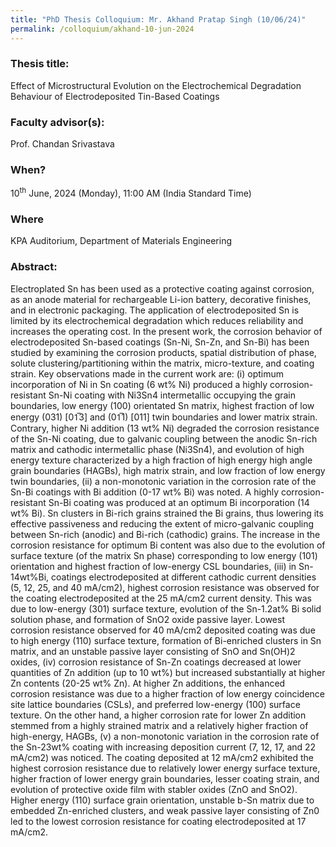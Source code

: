 ```yaml
---
title: "PhD Thesis Colloquium: Mr. Akhand Pratap Singh (10/06/24)"
permalink: /colloquium/akhand-10-jun-2024
---
```

### Thesis title:
Effect of Microstructural Evolution on the Electrochemical Degradation Behaviour of Electrodeposited Tin-Based Coatings

### Faculty advisor(s):
Prof. Chandan Srivastava

### When?
10<sup>th</sup> June, 2024 (Monday), 11:00 AM (India Standard Time)

### Where
KPA Auditorium, Department of Materials Engineering

### Abstract:
Electroplated Sn has been used as a protective coating against corrosion, as an anode material for rechargeable Li-ion battery, decorative finishes, and in electronic packaging. The application of electrodeposited Sn is limited by its electrochemical degradation which reduces reliability and increases the operating cost. In the present work, the corrosion behavior of electrodeposited Sn-based coatings (Sn-Ni, Sn-Zn, and Sn-Bi) has been studied by examining the corrosion products, spatial distribution of phase, solute clustering/partitioning within the matrix, micro-texture, and coating strain. Key observations made in the current work are: (i) optimum incorporation of Ni in Sn coating (6 wt% Ni) produced a highly corrosion-resistant Sn-Ni coating with Ni3Sn4 intermetallic occupying the grain boundaries, low energy (100) orientated Sn matrix, highest fraction of low energy (031) [01̅3] and (01̅1) [011] twin boundaries and lower matrix strain. Contrary, higher Ni addition (13 wt% Ni) degraded the corrosion resistance of the Sn-Ni coating, due to galvanic coupling between the anodic Sn-rich matrix and cathodic intermetallic phase (Ni3Sn4), and evolution of high energy texture characterized by a high fraction of high energy high angle grain boundaries (HAGBs), high matrix strain, and low fraction of low energy twin boundaries, (ii) a non-monotonic variation in the corrosion rate of the Sn-Bi coatings with Bi addition (0-17 wt% Bi) was noted. A highly corrosion-resistant Sn-Bi coating was produced at an optimum Bi incorporation (14 wt% Bi). Sn clusters in Bi-rich grains strained the Bi grains, thus lowering its effective passiveness and reducing the extent of micro-galvanic coupling between Sn-rich (anodic) and Bi-rich (cathodic) grains. The increase in the corrosion resistance for optimum Bi content was also due to the evolution of surface texture (of the matrix Sn phase) corresponding to low energy (101) orientation and highest fraction of low-energy CSL boundaries, (iii) in Sn-14wt%Bi, coatings electrodeposited at different cathodic current densities (5, 12, 25, and 40 mA/cm2), highest corrosion resistance was observed for the coating electrodeposited at the 25 mA/cm2 current density. This was due to low-energy (301) surface texture, evolution of the Sn-1.2at% Bi solid solution phase, and formation of SnO2 oxide passive layer. Lowest corrosion resistance observed for 40 mA/cm2 deposited coating was due to high energy (110) surface texture, formation of Bi-enriched clusters in Sn matrix, and an unstable passive layer consisting of SnO and Sn(OH)2 oxides, (iv) corrosion resistance of Sn-Zn coatings decreased at lower quantities of Zn addition (up to 10 wt%) but increased substantially at higher Zn contents (20-25 wt% Zn). At higher Zn additions, the enhanced corrosion resistance was due to a higher fraction of low energy coincidence site lattice boundaries (CSLs), and preferred low-energy (100) surface texture. On the other hand, a higher corrosion rate for lower Zn addition stemmed from a highly strained matrix and a relatively higher fraction of high-energy, HAGBs, (v) a non-monotonic variation in the corrosion rate of the Sn-23wt% coating with increasing deposition current (7, 12, 17, and 22 mA/cm2) was noticed. The coating deposited at 12 mA/cm2 exhibited the highest corrosion resistance due to relatively lower energy surface texture, higher fraction of lower energy grain boundaries, lesser coating strain, and evolution of protective oxide film with stabler oxides (ZnO and SnO2). Higher energy (110) surface grain orientation, unstable b-Sn matrix due to embedded Zn-enriched clusters, and weak passive layer consisting of Zn0 led to the lowest corrosion resistance for coating electrodeposited at 17 mA/cm2. 